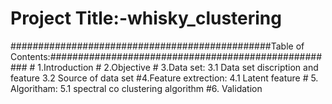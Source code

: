 # Project Title:-whisky_clustering
###############################################Table of Contents:####################################################
         # 1.Introduction
         # 2.Objective
         # 3.Data set:
              3.1 Data set discription and feature
              3.2 Source of data set
          #4.Feature extrection:
              4.1 Latent feature
         # 5. Algoritham:
              5.1 spectral co clustering algorithm
          #6. Validation

   
              

